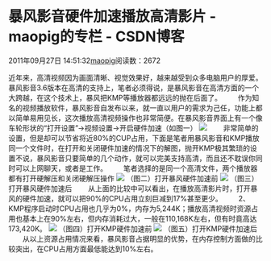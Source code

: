 # 暴风影音硬件加速播放高清影片 - maopig的专栏 - CSDN博客
2011年09月27日 14:51:32[maopig](https://me.csdn.net/maopig)阅读数：2672
                
近年来，高清视频因为画面清晰、视觉效果好，越来越受到众多电脑用户的厚爱。暴风影音3.6版本在高清的支持上，笔者必须得说，是暴风影音在高清方面的一个大跨越，在这个技术上，暴风把KMP等播放器都远远的抛在后面了。
　　作为知名的视频播放软件，暴风影音自发布以来，就一直以用户的需求为己任，功能上都以简单易用见长，这次播放高清视频操作也非常简便。在暴风影音界面上有一个像车轮形状的“打开设置”→视频设置→开启硬件加速（如图一）
![](http://www.zd9999.com/pic01/m15/436361.jpg)
　　非常简单的设置，但是却可以节省将近80%的CUP占用，下面是笔者用暴风影音和KMP播放同一个文件时，在打开和关闭硬件加速的情况下的解图，抛开KMP极其繁琐的设置不说，暴风影音只要简单的几个动作，就可以完美支持高清，而且还不耽误你同时可以上网聊天，或者是工作。
　　笔者选择的是同一个高清文件，两个播放器都有打开硬解压和关闭硬解压操作 
![](http://www.zd9999.com/pic01/m15/436362.jpg)
（图二）打开暴风硬件加速前 
![](http://www.zd9999.com/pic01/m15/436363.jpg)
（图三）打开暴风硬件加速后 
　　从上面的比较中可以看出，在播放高清影片时，打开暴风的硬件加速，就可以把90%的CPU占用立刻巨减到17%甚至更少。 
　　2、KMP程序启动时CPU占用也几乎为0%，内存为5,244K；播放高清视频时资源占用也基本上在90%左右，但内存消耗过大，一般在110,168K左右，但有时竟高达173,420K。
![](http://www.zd9999.com/pic01/m15/436364.jpg)
（图四）打开KMP硬件加速前 
![](http://www.zd9999.com/pic01/m15/436365.jpg)
（图五）打开KMP硬件加速后 
　　从以上资源占用情况来看，暴风影音占据明显的优势，在内存控制方面做的比较突出，在CPU占用方面最低能达到10%左右。
